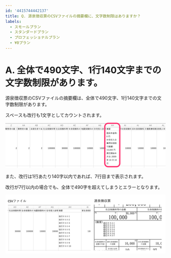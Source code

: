 ```yaml
---
id: '4415744442137'
title: Q. 源泉徴収票のCSVファイルの摘要欄に、文字数制限はありますか？
labels:
  - スモールプラン
  - スタンダードプラン
  - プロフェッショナルプラン
  - ¥0プラン
---
```

# A. 全体で490文字、1行140文字までの文字数制限があります。

源泉徴収票のCSVファイルの摘要欄は、全体で490文字、1行140文字までの文字数制限があります。

スペースも改行も1文字としてカウントされます。

![](./__________2022-01-25_13_40_46.png)

また、改行は1行あたり140字以内であれば、7行目まで表示されます。

改行が7行以内の場合でも、全体で490字を超えてしまうとエラーとなります。

![](./__________2022-01-25_14_05_40.png)
